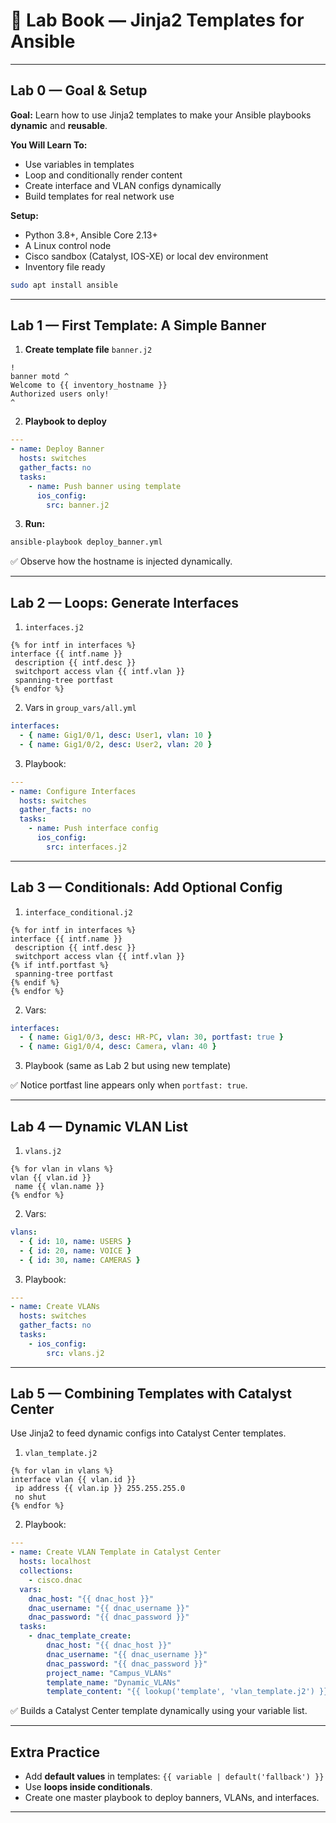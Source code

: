 

# 🧪 Lab Book — Jinja2 Templates for Ansible

---

## Lab 0 — Goal & Setup

**Goal:**
Learn how to use Jinja2 templates to make your Ansible playbooks **dynamic** and **reusable**.

**You Will Learn To:**

* Use variables in templates
* Loop and conditionally render content
* Create interface and VLAN configs dynamically
* Build templates for real network use

**Setup:**

* Python 3.8+, Ansible Core 2.13+
* A Linux control node
* Cisco sandbox (Catalyst, IOS-XE) or local dev environment
* Inventory file ready

```bash
sudo apt install ansible
```

---

## Lab 1 — First Template: A Simple Banner

1. **Create template file** `banner.j2`

```jinja
!
banner motd ^
Welcome to {{ inventory_hostname }}
Authorized users only!
^
```

2. **Playbook to deploy**

```yaml
---
- name: Deploy Banner
  hosts: switches
  gather_facts: no
  tasks:
    - name: Push banner using template
      ios_config:
        src: banner.j2
```

3. **Run:**

```bash
ansible-playbook deploy_banner.yml
```

✅ Observe how the hostname is injected dynamically.

---

## Lab 2 — Loops: Generate Interfaces

1. `interfaces.j2`

```jinja
{% for intf in interfaces %}
interface {{ intf.name }}
 description {{ intf.desc }}
 switchport access vlan {{ intf.vlan }}
 spanning-tree portfast
{% endfor %}
```

2. Vars in `group_vars/all.yml`

```yaml
interfaces:
  - { name: Gig1/0/1, desc: User1, vlan: 10 }
  - { name: Gig1/0/2, desc: User2, vlan: 20 }
```

3. Playbook:

```yaml
---
- name: Configure Interfaces
  hosts: switches
  gather_facts: no
  tasks:
    - name: Push interface config
      ios_config:
        src: interfaces.j2
```

---

## Lab 3 — Conditionals: Add Optional Config

1. `interface_conditional.j2`

```jinja
{% for intf in interfaces %}
interface {{ intf.name }}
 description {{ intf.desc }}
 switchport access vlan {{ intf.vlan }}
{% if intf.portfast %}
 spanning-tree portfast
{% endif %}
{% endfor %}
```

2. Vars:

```yaml
interfaces:
  - { name: Gig1/0/3, desc: HR-PC, vlan: 30, portfast: true }
  - { name: Gig1/0/4, desc: Camera, vlan: 40 }
```

3. Playbook (same as Lab 2 but using new template)

✅ Notice portfast line appears only when `portfast: true`.

---

## Lab 4 — Dynamic VLAN List

1. `vlans.j2`

```jinja
{% for vlan in vlans %}
vlan {{ vlan.id }}
 name {{ vlan.name }}
{% endfor %}
```

2. Vars:

```yaml
vlans:
  - { id: 10, name: USERS }
  - { id: 20, name: VOICE }
  - { id: 30, name: CAMERAS }
```

3. Playbook:

```yaml
---
- name: Create VLANs
  hosts: switches
  gather_facts: no
  tasks:
    - ios_config:
        src: vlans.j2
```

---

## Lab 5 — Combining Templates with Catalyst Center

Use Jinja2 to feed dynamic configs into Catalyst Center templates.

1. `vlan_template.j2`

```jinja
{% for vlan in vlans %}
interface vlan {{ vlan.id }}
 ip address {{ vlan.ip }} 255.255.255.0
 no shut
{% endfor %}
```

2. Playbook:

```yaml
---
- name: Create VLAN Template in Catalyst Center
  hosts: localhost
  collections:
    - cisco.dnac
  vars:
    dnac_host: "{{ dnac_host }}"
    dnac_username: "{{ dnac_username }}"
    dnac_password: "{{ dnac_password }}"
  tasks:
    - dnac_template_create:
        dnac_host: "{{ dnac_host }}"
        dnac_username: "{{ dnac_username }}"
        dnac_password: "{{ dnac_password }}"
        project_name: "Campus_VLANs"
        template_name: "Dynamic_VLANs"
        template_content: "{{ lookup('template', 'vlan_template.j2') }}"
```

✅ Builds a Catalyst Center template dynamically using your variable list.

---

## Extra Practice

* Add **default values** in templates:
  `{{ variable | default('fallback') }}`
* Use **loops inside conditionals**.
* Create one master playbook to deploy banners, VLANs, and interfaces.

---
